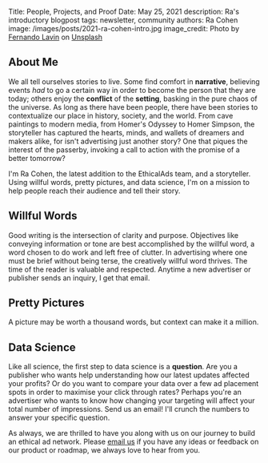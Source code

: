 Title: People, Projects, and Proof
Date: May 25, 2021
description: Ra's introductory blogpost 
tags: newsletter, community
authors: Ra Cohen
image: /images/posts/2021-ra-cohen-intro.jpg
image_credit: <span>Photo by <a href="https://unsplash.com/@filmlav?utm_source=unsplash&utm_medium=referral&utm_content=creditCopyText">Fernando Lavin</a> on <a href="https://unsplash.com/s/photos/kintsugi?utm_source=unsplash&utm_medium=referral&utm_content=creditCopyText">Unsplash</a></span>



## About Me

We all tell ourselves stories to live. Some find comfort in **narrative**, believing events *had* to go a certain way in order to become the person that they are today; others enjoy the **conflict** of the **setting**, basking in the pure chaos of the universe. As long as there have been people, there have been stories to contextualize our place in history, society, and the world. From cave paintings to modern media, from Homer's Odyssey to Homer Simpson, the storyteller has captured the hearts, minds, and wallets of dreamers and makers alike, for isn't advertising just another story? One that piques the interest of the passerby, invoking a call to action with the promise of a better tomorrow? 

I'm Ra Cohen, the latest addition to the EthicalAds team, and a storyteller. Using willful words, pretty pictures, and data science, I'm on a mission to help people reach their audience and tell their story.    


## Willful Words

Good writing is the intersection of clarity and purpose. Objectives like conveying information or tone are best accomplished by the willful word, a word chosen to do work and left free of clutter. In advertising where one must be brief without being terse, the creatively willful word thrives. The time of the reader is valuable and respected. Anytime a new advertiser or publisher sends an inquiry, I get that email. 


## Pretty Pictures

A picture may be worth a thousand words, but context can make it a million.


## Data Science

Like all science, the first step to data science is a **question**. Are you a publisher who wants help understanding how our latest updates affected your profits? Or do you want to compare your data over a few ad placement spots in order to maximise your click through rates? Perhaps you're an advertiser who wants to know how changing your targeting will affect your total number of impressions. Send us an email! I'll crunch the numbers to answer your specific question.  



As always, we are thrilled to have you along with us on our journey to build an ethical ad network.
Please [email us](mailto:ads@ethicalads.io) if you have any ideas or feedback on our product or roadmap,
we always love to hear from you.
